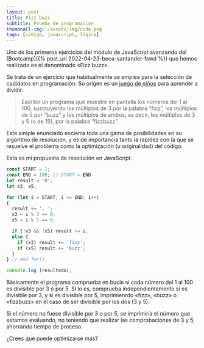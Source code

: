```yaml
---
layout: post
title: Fizz buzz
subtitle: Prueba de programación
thumbnail-img: /assets/img/code.png
tags: [código, javascript, lógica]
---
```

Uno de los primeros ejercicios del módulo de JavaScript avanzando del [Bootcamp]({% post_url 2022-04-23-beca-santander-fswd %}) que hemos realizado es el denominado «Fizz buzz».

Se trata de un ejercicio que habitualmente se emplea para la selección de cadidatos en programación. Su origen es un [juego de niños](https://en.wikipedia.org/wiki/Fizz_buzz) para aprender a dividir. 

> Escribir un programa que muestre en pantalla los números del 1 al 100, sustituyendo los múltiplos de 3 por la palabra “fizz”, los múltiplos de 5 por “buzz” y los múltiplos de ambos, es decir, los múltiplos de 3 y 5 (o de 15), por la palabra “fizzbuzz”.

Este simple enunciado encierra toda una gama de posibilidades en su algoritmo de resolución, y es de importancia tanto la rapidez con la que se resuelve el problema como la optimización (u originalidad) del código.

Esta es mi propuesta de resolución en JavaScript.

```javascript
const START = 1;
const END = 100; // START > END
let result = '0';
let x3, x5;

for (let i = START; i <= END; i++)
{
  result += ', ';
  x3 = i % 3 == 0;
  x5 = i % 5 == 0;

  if (!x3 && !x5) result += i;
  else {
    if (x3) result += 'fizz';
    if (x5) result += 'buzz';
  }
} // end for()

console.log (resultado);
```

Básicamente el programa comprueba en bucle si cada número del 1 al 100 es divisible por 3 ó por 5. Si lo es, comprueba independientemente si es divisible por 3, y si es divisible por 5, imprimienrdo «fizz», «buzz» o «fizzbuzz» en el caso de ser divisible por los dos (3 y 5).

Si el número no fuese divisible por 3 o por 5, se imprimiría el número que estamos evaluando, no teniendo que realizar las comprobaciones de 3 y 5, ahorrando tiempo de proceso.

¿Crees que puede optimizarse más?